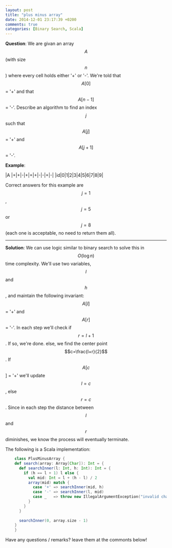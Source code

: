```yaml
---
layout: post
title: "plus minus array"
date: 2014-12-01 23:17:39 +0200
comments: true
categories: [Binary Search, Scala]
---
```


**Question**: We are givan an array $$A$$ (with size $$n$$) where every cell holds either '+' or '-'.
We're told that $$A[0]$$ = '+' and that $$A[n-1]$$ = '-'. Describe an algorithm to find an index $$j$$ such that $$A[j]$$ = '+'
and $$A[j+1]$$ = '-'.

**Example**: 

|A |+|+|-|+|+|+|-|-|+|-|
|id|0|1|2|3|4|5|6|7|8|9|

Correct answers for this example are $$j=1$$, $$j=5$$ or $$j=8$$ (each one is acceptable, no need to return them all).

---

**Solution**: We can use logic similar to binary search to solve this in $$O(\log{} n)$$ time complexity. We'll use two 
variables, $$l$$ and $$h$$, and maintain the following invariant: $$A[l]$$ = '+' and $$A[r]$$ = '-'. In each step
we'll check if $$r=l+1$$. If so, we're done. else, we find the center point $$c=\frac{l+r}{2}$$. If $$A[c$$] = '+' we'll
update $$l=c$$, else $$r=c$$. Since in each step the distance between $$l$$ and $$r$$ diminishes, we know the process
will eventually terminate.

The following is a Scala implementation:


``` Scala
    class PlusMinusArray {
    def search(array: Array[Char]): Int = {
      def searchInner(l: Int, h: Int): Int = {
        if (h == l + 1) l else {
          val mid: Int = l + (h - l) / 2
          array(mid) match {
            case '+' => searchInner(mid, h) 
            case '-' => searchInner(l, mid)
            case _   => throw new IllegalArgumentException("invalid character " + array(mid)) 
          }
        }
      }
    
      searchInner(0, array.size - 1)
    }
    }
```
Have any questions / remarks? leave them at the commonts below!
